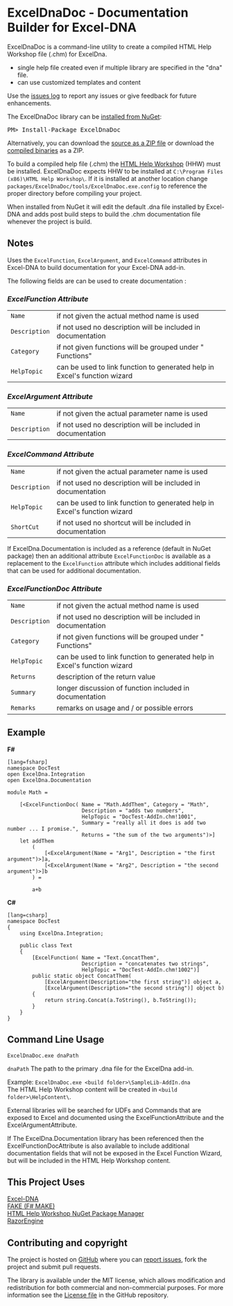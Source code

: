 ExcelDnaDoc - Documentation Builder for Excel-DNA
=================================================
ExcelDnaDoc is a command-line utility to create a compiled HTML Help Workshop file (.chm) for ExcelDna.

* single help file created even if multiple library are specified in the "dna" file.  
* can use customized templates and content  

Use the [issues log][issues] to report any issues or give feedback for future enhancements.

<div class="row">
  <div class="span1"></div>
  <div class="span6">
    <div class="well well-small" id="nuget">
      The ExcelDnaDoc library can be <a href="https://nuget.org/packages/ExcelDnaDoc">installed from NuGet</a>:
      <pre>PM> Install-Package ExcelDnaDoc</pre>
    </div>
  </div>
  <div class="span1"></div>
</div>

<p>Alternatively, you can download the <a href="https://github.com/mndrake/ExcelDnaDoc/zipball/master">source as a ZIP file</a> or download 
the <a href="https://github.com/mndrake/ExcelDnaDoc/zipball/release">compiled binaries</a> as a ZIP.</p>  

To build a compiled help file (.chm) the [HTML Help Workshop](http://msdn.microsoft.com/en-us/library/windows/desktop/ms669985(v=vs.85).aspx) (HHW) must be installed.
ExcelDnaDoc expects HHW to be installed at `C:\Program Files (x86)\HTML Help Workshop\`. 
If it is installed at another location change `packages/ExcelDnaDoc/tools/ExcelDnaDoc.exe.config` 
to reference the proper directory before compiling your project.  

When installed from NuGet it will edit the default .dna file installed by Excel-DNA and adds post 
build steps to build the .chm documentation file whenever the project is build.

Notes
------------------

Uses the `ExcelFunction`, `ExcelArgument`, and `ExcelCommand` attributes in Excel-DNA to build 
documentation for your Excel-DNA add-in.  

The following fields are can be used to create documentation :  

### _ExcelFunction Attribute_
|					|																			|
| ----------------- | ------------------------------------------------------------------------- |
| `Name`			| if not given the actual method name is used								|
| `Description`		| if not used no description will be included in documentation				|
| `Category`		| if not given functions will be grouped under "*<project name>* Functions" | 
| `HelpTopic`		| can be used to link function to generated help in Excel's function wizard | 

### _ExcelArgument Attribute_
|					|																			|
| ----------------- | ------------------------------------------------------------------------- |
| `Name`			| if not given the actual parameter name is used							|
| `Description`		| if not used no description will be included in documentation				|

### _ExcelCommand Attribute_  
|					|																			|
| ----------------- | ------------------------------------------------------------------------- |
| `Name`			| if not given the actual parameter name is used							|
| `Description`		| if not used no description will be included in documentation				|
| `HelpTopic`		| can be used to link function to generated help in Excel's function wizard |
| `ShortCut`		| if not used no shortcut will be included in documentation					|

If ExcelDna.Documentation is included as a reference (default in NuGet package) then an additional 
attribute `ExcelFunctionDoc` is available as a replacement to the `ExcelFunction` attribute 
which includes additional fields that can be used for additional documentation.

### _ExcelFunctionDoc Attribute_
|					|																			|
| ----------------- | ------------------------------------------------------------------------- |
| `Name`			| if not given the actual method name is used								|
| `Description`		| if not used no description will be included in documentation				|
| `Category`		| if not given functions will be grouped under "*<project name>* Functions" | 
| `HelpTopic`		| can be used to link function to generated help in Excel's function wizard | 
| `Returns`			| description of the return value											|
| `Summary`			| longer discussion of function included in documentation					|  
| `Remarks`			| remarks on usage and / or possible errors									|


Example
------------------

**F#**  

    [lang=fsharp]
    namespace DocTest
    open ExcelDna.Integration
    open ExcelDna.Documentation

    module Math =

        [<ExcelFunctionDoc( Name = "Math.AddThem", Category = "Math", 
                            Description = "adds two numbers", 
                            HelpTopic = "DocTest-AddIn.chm!1001",
                            Summary = "really all it does is add two number ... I promise.",
                            Returns = "the sum of the two arguments")>]
        let addThem
            (
                [<ExcelArgument(Name = "Arg1", Description = "the first argument")>]a,
                [<ExcelArgument(Name = "Arg2", Description = "the second argument")>]b
            ) = 
        
            a+b

**C#**  

    [lang=csharp]
    namespace DocTest
    {
        using ExcelDna.Integration;
    
        public class Text 
        {
            [ExcelFunction( Name = "Text.ConcatThem", 
                            Description = "concatenates two strings", 
                            HelpTopic = "DocTest-AddIn.chm!1002")]
            public static object ConcatThem(
                [ExcelArgument(Description="the first string")] object a, 
                [ExcelArgument(Description="the second string")] object b)
            {
                return string.Concat(a.ToString(), b.ToString());
            }
        }
    }

Command Line Usage
------------------
    ExcelDnaDoc.exe dnaPath  
`dnaPath` The path to the primary .dna file for the ExcelDna add-in.  

Example: `ExcelDnaDoc.exe <build folder>\SampleLib-AddIn.dna`  
         The HTML Help Workshop content will be created in `<build folder>\HelpContent\`.  

External libraries will be searched for UDFs and Commands
that are exposed to Excel and documented using the ExcelFunctionAttribute and the ExcelArgumentAttribute.  

If The ExcelDna.Documentation library has been referenced then the ExcelFunctionDocAttribute 
is also available to include additional documentation fields that will not be exposed in the Excel Function 
Wizard, but will be included in the HTML Help Workshop content.  

This Project Uses
-----------------
 [Excel-DNA](http://exceldna.codeplex.com/)  
 [FAKE (F# MAKE)](http://fsharp.github.io/FAKE/)  
 [HTML Help Workshop ](http://msdn.microsoft.com/en-us/library/windows/desktop/ms669985(v=vs.85).aspx)  
 [NuGet Package Manager](http://nuget.codeplex.com/)  
 [RazorEngine](https://github.com/Antaris/RazorEngine)  
 
Contributing and copyright
--------------------------

The project is hosted on [GitHub][gh] where you can [report issues][issues], fork 
the project and submit pull requests.  

The library is available under the MIT license, which allows modification and 
redistribution for both commercial and non-commercial purposes. For more information see the 
[License file][license] in the GitHub repository. 

  [content]: https://github.com/mndrake/ExcelDnaDoc/tree/master/docs/content
  [gh]: https://github.com/mndrake/ExcelDnaDoc
  [issues]: https://github.com/mndrake/ExcelDnaDoc/issues
  [readme]: https://github.com/mndrake/ExcelDnaDoc/blob/master/README.md
  [license]: https://github.com/mndrake/ExcelDnaDoc/blob/master/LICENSE.txt
